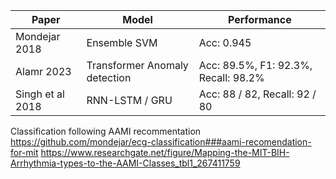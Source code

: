 
| Paper | Model | Performance |
| -------- | -------- | -------- |
| Mondejar 2018 | Ensemble SVM | Acc: 0.945 |
| Alamr 2023 | Transformer Anomaly detection | Acc: 89.5%, F1: 92.3%, Recall: 98.2% |
|Singh et al 2018 | RNN-LSTM / GRU | Acc: 88 / 82, Recall: 92 / 80 |


Classification following AAMI recommentation
https://github.com/mondejar/ecg-classification###aami-recomendation-for-mit
https://www.researchgate.net/figure/Mapping-the-MIT-BIH-Arrhythmia-types-to-the-AAMI-Classes_tbl1_267411759